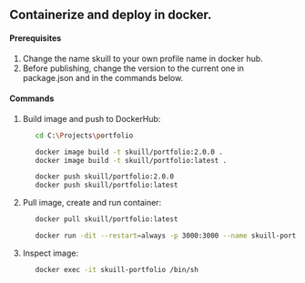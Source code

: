 ## Containerize and deploy in docker.

#### Prerequisites
1. Change the name skuill to your own profile name in docker hub.
2. Before publishing, change the version to the current one in package.json and in the commands below.

#### Commands

1. Build image and push to DockerHub:

   ```bash
      cd C:\Projects\portfolio

      docker image build -t skuill/portfolio:2.0.0 .
      docker image build -t skuill/portfolio:latest .

      docker push skuill/portfolio:2.0.0
      docker push skuill/portfolio:latest
   ```

2. Pull image, create and run container:
   ```bash
      docker pull skuill/portfolio:latest

      docker run -dit --restart=always -p 3000:3000 --name skuill-portfolio skuill/portfolio:latest
   ```

3. Inspect image:
   ```bash
      docker exec -it skuill-portfolio /bin/sh
   ```

